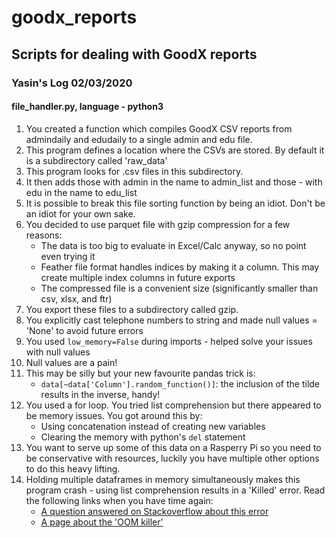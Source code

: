 # goodx_reports
## Scripts for dealing with GoodX reports
### Yasin's Log 02/03/2020
#### file_handler.py, language - python3
1. You created a function which compiles GoodX CSV reports from admindaily and edudaily to a single admin and edu file.
2. This program defines a location where the CSVs are stored. By default it is a subdirectory called 'raw_data'
3. This program looks for .csv files in this subdirectory.
4. It then adds those with admin in the name to admin_list and those - with edu in the name to edu_list
5. It is possible to break this file sorting function by being an idiot. Don't be an idiot for your own sake.
6. You decided to use parquet file with gzip compression for a few reasons:
     * The data is too big to evaluate in Excel/Calc anyway, so no point even trying it
     * Feather file format handles indices by making it a column. This may create multiple index columns in future exports
     * The compressed file is a convenient size (significantly smaller than csv, xlsx, and ftr)
7. You export these files to a subdirectory called gzip.
7. You explicitly cast telephone numbers to string and made null values = 'None' to avoid future errors
8. You used `low_memory=False` during imports - helped solve your issues with null values
9. Null values are a pain!
10. This may be silly but your new favourite pandas trick is:
    * `data[~data['Column'].random_function()]`: the inclusion of the tilde results in the inverse, handy!
11. You used a for loop. You tried list comprehension but there appeared to be memory issues. You got around this by:
    * Using concatenation instead of creating new variables
    * Clearing the memory with python's `del` statement
12. You want to serve up some of this data on a Rasperry Pi so you need to be conservative with resources, luckily you have multiple other options to do this heavy lifting.
13. Holding multiple dataframes in memory simultaneously makes this program crash - using list comprehension results in a 'Killed' error. Read the following links when you have time again:
    * [A question answered on Stackoverflow about this error](https://stackoverflow.com/questions/19189522/what-does-killed-mean "Python - What does killed mean?")
    * [A page about the 'OOM killer'](https://lwn.net/Articles/761118/)
